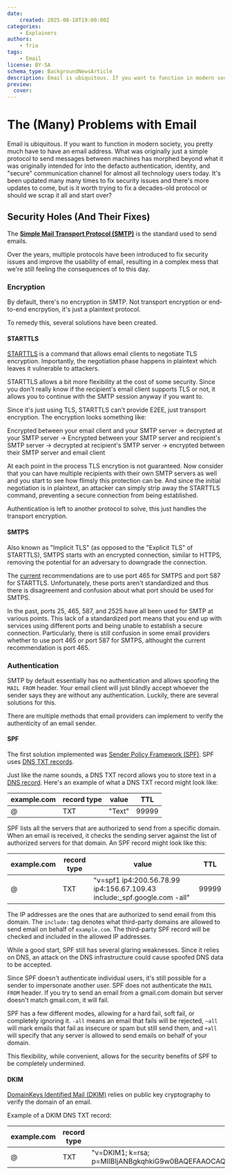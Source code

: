 ```yaml
---
date:
    created: 2025-08-18T19:00:00Z
categories:
    - Explainers
authors:
    - fria
tags:
    - Email
license: BY-SA
schema_type: BackgroundNewsArticle
description: Email is ubiquitous. If you want to function in modern society, you pretty much have to have an email address. But is it really a good idea to still be relying on the same decades old techology? What can we do about replacing it?
preview:
  cover:
---
```

# The (Many) Problems with Email

Email is ubiquitous. If you want to function in modern society, you pretty much have to have an email address. What was originally just a simple protocol to send messages between machines has morphed beyond what it was originally intended for into the defacto authentication, identity, and "secure" communication channel for almost all technology users today. It's been updated many many times to fix security issues and there's more updates to come, but is it worth trying to fix a decades-old protocol or should we scrap it all and start over?<!-- more -->

## Security Holes (And Their Fixes)

The [**Simple Mail Transport Protocol (SMTP)**](https://www.rfc-editor.org/rfc/rfc5321.html) is the standard used to send emails.

Over the years, multiple protocols have been introduced to fix security issues and improve the usability of email, resulting in a complex mess that we're still feeling the consequences of to this day.

### Encryption

By default, there's no encryption in SMTP. Not transport encryption or end-to-end encrpytion, it's just a plaintext protocol.

To remedy this, several solutions have been created.

#### STARTTLS

[STARTTLS](https://www.rfc-editor.org/rfc/rfc3207) is a command that allows email clients to negotiate TLS encryption. Importantly, the negotiation phase happens in plaintext which leaves it vulnerable to attackers.

STARTTLS allows a bit more flexibility at the cost of some security. Since you don't really know if the recipient's email client supports TLS or not, it allows you to continue with the SMTP session anyway if you want to.

Since it's just using TLS, STARTTLS can't provide E2EE, just transport encryption. The encryption looks something like:

Encrypted between your email client and your SMTP server → decrypted at your SMTP server → Encrypted between your SMTP server and recipient's SMTP server → decrypted at recipient's SMTP server → encrypted between their SMTP server and email client

At each point in the process TLS encrytion is not guaranteed. Now consider that you can have multiple recipients with their own SMTP servers as well and you start to see how flimsly this protection can be. And since the initial negotiation is in plaintext, an attacker can simply strip away the STARTTLS command, preventing a secure connection from being established.

Authentication is left to another protocol to solve, this just handles the transport encryption.

#### SMTPS

Also known as "Implicit TLS" (as opposed to the "Explicit TLS" of STARTTLS), SMTPS starts with an encrypted connection, similar to HTTPS, removing the potential for an adversary to downgrade the connection.

The [current](https://datatracker.ietf.org/doc/html/rfc8314) recommendations are to use port 465 for SMTPS and port 587 for STARTTLS. Unfortunately, these ports aren't standardized and thus there is disagreement and confusion about what port should be used for SMTPS.

In the past, ports 25, 465, 587, and 2525 have all been used for SMTP at various points. This lack of a standardized port means that you end up with services using different ports and being unable to establish a secure connection. Particularly, there is still confusion in some email providers whether to use port 465 or port 587 for SMTPS, althought the current recommendation is port 465.

### Authentication

SMTP by default essentially has no authentication and allows spoofing the `MAIL FROM` header. Your email client will just blindly accept whoever the sender says they are without any authentication. Luckily, there are several solutions for this.

There are multiple methods that email providers can implement to verify the authenticity of an email sender.

#### SPF

The first solution implemented was [Sender Policy Framework (SPF)](https://datatracker.ietf.org/doc/html/rfc7208). SPF uses [DNS TXT records](https://www.cloudflare.com/learning/dns/dns-records/dns-txt-record/).

Just like the name sounds, a DNS TXT record allows you to store text in a [DNS record](https://www.cloudflare.com/learning/dns/dns-records/). Here's an example of what a DNS TXT record might look like:

| example.com | record type | value | TTL |
|-------------|--------------|--------|-----|
| @           | TXT          | "Text" |99999|

SPF lists all the servers that are authorized to send from a specific domain. When an email is received, it checks the sending server against the list of authorized servers for that domain. An SPF record might look like this:

| example.com | record type | value | TTL |
|-------------|--------------|--------|-----|
| @ | TXT | "v=spf1 ip4:200.56.78.99 ip4:156.67.109.43 include:_spf.google.com -all" |99999|

The IP addresses are the ones that are authorized to send email from this domain. The `include:` tag denotes what third-party domains are allowed to send email on behalf of `example.com`. The third-party SPF record will be checked and included in the allowed IP addresses.

While a good start, SPF still has several glaring weaknesses. Since it relies on DNS, an attack on the DNS infrastructure could cause spoofed DNS data to be accepted.

Since SPF doesn't authenticate individual users, it's still possible for a sender to impersonate another user. SPF does not authenticate the `MAIL FROM` header. If you try to send an email from a gmail.com domain but server doesn't match gmail.com, it will fail.

SPF has a few different modes, allowing for a hard fail, soft fail, or completely ignoring it. `-all` means an email that fails will be rejected, `~all` will mark emails that fail as insecure or spam but still send them, and `+all` will specify that any server is allowed to send emails on behalf of your domain.

This flexibility, while convenient, allows for the security benefits of SPF to be completely undermined.

#### DKIM

[DomainKeys Identified Mail (DKIM)](https://www.cloudflare.com/learning/dns/dns-records/dns-dkim-record/) relies on public key cryptography to verify the domain of an email.

Example of a DKIM DNS TXT record:

| example.com | record type | value | TTL |
|-------------|--------------|--------|-----|
| @ | TXT | "v=DKIM1; k=rsa; p=MIIBIjANBgkqhkiG9w0BAQEFAAOCAQ8AMIIBCgKCAQEAtY+7sGVwvyS8w+3HgJk7EviazH+C4L8gV4gOJzAq9oKJjZ5En7LDEw3FqAh8C0M59c9sBQcC+Kj8VxMBY9y+E0Pm1fPK9V7sI3Gm7yE7Y9yU4uVZr8R3N+5z+qZ+7V76RU4oZ0mtSvw8m3pX1hZyHd7NZfXaFfKfgd18W5T7YQIDAQAB"
